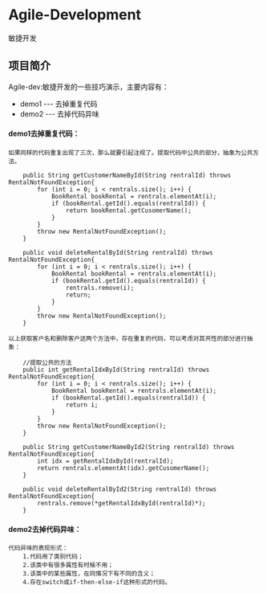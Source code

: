 # Agile-Development

敏捷开发

## 项目简介
Agile-dev:敏捷开发的一些技巧演示，主要内容有：
- demo1	---	去掉重复代码
- demo2	---	去掉代码异味

#### demo1去掉重复代码：
	如果同样的代码重复出现了三次，那么就要引起注视了。提取代码中公共的部分，抽象为公共方法。
	
		public String getCustomerNameById(String rentralId) throws RentalNotFoundException{
			for (int i = 0; i < rentrals.size(); i++) {
				BookRental bookRental = rentrals.elementAt(i);
				if (bookRental.getId().equals(rentralId)) {
					return bookRental.getCusomerName();
				}
			}
			throw new RentalNotFoundException();
		}
		
		public void deleteRentalById(String rentralId) throws RentalNotFoundException{
			for (int i = 0; i < rentrals.size(); i++) {
				BookRental bookRental = rentrals.elementAt(i);
				if (bookRental.getId().equals(rentralId)) {
					rentrals.remove(i);
					return;
				}
			}
			throw new RentalNotFoundException();
		}
		
	以上获取客户名和删除客户这两个方法中，存在重复的代码，可以考虑对其共性的部分进行抽象：
	
		//提取公共的方法
		public int getRentalIdxById(String rentralId) throws RentalNotFoundException{
			for (int i = 0; i < rentrals.size(); i++) {
				BookRental bookRental = rentrals.elementAt(i);
				if (bookRental.getId().equals(rentralId)) {
					return i;
				}
			}
			throw new RentalNotFoundException();
		}
		
		public String getCustomerNameById2(String rentralId) throws RentalNotFoundException{
			int idx = getRentalIdxById(rentralId);
			return rentrals.elementAt(idx).getCusomerName();
		}
		
		public void deleteRentalById2(String rentralId) throws RentalNotFoundException{
			rentrals.remove(*getRentalIdxById(rentralId)*);
		}		
		
#### demo2去掉代码异味：
	代码异味的表现形式：
		1.代码用了类别代码；
		2.该类中有很多属性有时候不用；
		3.该类中的某些属性，在同情况下有不同的含义；
		4.存在switch或if-then-else-if这种形式的代码。
